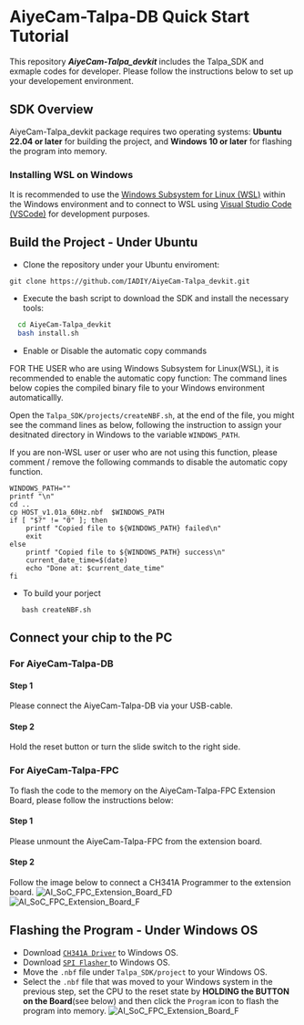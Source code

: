 # AiyeCam-Talpa-DB Quick Start Tutorial


This repository ***AiyeCam-Talpa_devkit*** includes the Talpa_SDK and exmaple codes for developer. Please follow the instructions below to set up your developement environment.
## SDK Overview

AiyeCam-Talpa_devkit package requires two operating systems: **Ubuntu 22.04 or later** for building the project, and **Windows 10 or later** for flashing the program into memory.

### Installing WSL on Windows
It is recommended to use the [Windows Subsystem for Linux (WSL)](https://www.microsoft.com/store/productId/9PDXGNCFSCZV?ocid=pdpshare) within the Windows environment and to connect to WSL using [Visual Studio Code (VSCode)](https://code.visualstudio.com/) for development purposes.


## Build the Project - Under Ubuntu

- Clone the repository under your Ubuntu enviroment:
```
git clone https://github.com/IADIY/AiyeCam-Talpa_devkit.git
```

- Execute the bash script to download the SDK and install the necessary tools:
 ```bash
   cd AiyeCam-Talpa_devkit
   bash install.sh
```

- Enable or Disable the automatic copy commands

FOR THE USER who are using Windows Subsystem for Linux(WSL), it is recommended to enable the automatic copy function:
The command lines below copies the compiled binary file to your Windows environment automaticallly.

Open the `Talpa_SDK/projects/createNBF.sh`, at the end of the file, you might see the command lines as below, following the instruction to assign your desitnated directory in Windows to the variable `WINDOWS_PATH`.

If you are non-WSL user or user who are not using this function, please comment / remove the following commands to disable the automatic copy function.
```
WINDOWS_PATH=""
printf "\n"
cd ..
cp HOST_v1.01a_60Hz.nbf  $WINDOWS_PATH
if [ "$?" != "0" ]; then
    printf "Copied file to ${WINDOWS_PATH} failed\n"
    exit
else
    printf "Copied file to ${WINDOWS_PATH} success\n"
    current_date_time=$(date)
    echo "Done at: $current_date_time"
fi
```


- To build your porject
```
   bash createNBF.sh
```

## Connect your chip to the PC

### For AiyeCam-Talpa-DB
#### Step 1
Please connect the AiyeCam-Talpa-DB via your USB-cable. 

#### Step 2
Hold the reset button or turn the slide switch to the right side.


### For AiyeCam-Talpa-FPC
To flash the code to the memory on the AiyeCam-Talpa-FPC Extension Board, please follow the instructions below:

#### Step 1
Please unmount the AiyeCam-Talpa-FPC from the extension board.
#### Step 2
Follow the image below to connect a CH341A Programmer to the extension board.
![AI_SoC_FPC_Extension_Board_FD](https://github.com/user-attachments/assets/615b224d-05d4-4cb6-a533-c547ae2f2602)
![AI_SoC_FPC_Extension_Board_F](https://github.com/user-attachments/assets/88bdcff4-4811-4671-adcc-ddd691aeb6cd)







## Flashing the Program - Under Windows OS
- Download [`CH341A Driver`](https://www.iadiy.com/image/catalog/IADIY/products/camera-module/ai-camera-module/Download/CH341A_Driver_Win.zip) to Windows OS.
- Download [`SPI Flasher` ](https://www.iadiy.com/image/catalog/IADIY/products/camera-module/ai-camera-module/Download/CH341A_Programmer.zip) to Windows OS.
- Move the `.nbf` file under `Talpa_SDK/project` to your Windows OS.
- Select the `.nbf` file that was moved to your Windows system in the previous step, set the CPU to the reset state by **HOLDING the BUTTON on the Board**(see below) and then click the `Program` icon to flash the program into memory. 
![AI_SoC_FPC_Extension_Board_F](https://github.com/user-attachments/assets/9e6d8265-bab6-4710-afe2-3b161c209ac1)
